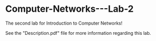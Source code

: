 # Computer-Networks---Lab-2

The second lab for Introduction to Computer Networks!

See the "Description.pdf" file for more information regarding this lab.

